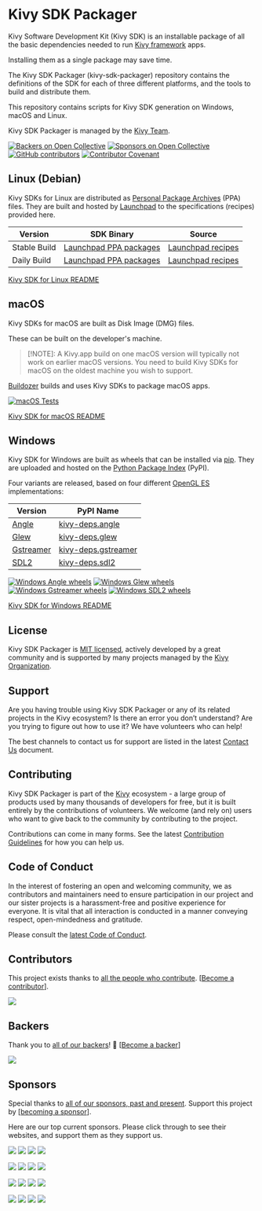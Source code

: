 Kivy SDK Packager
=================

Kivy Software Development Kit (Kivy SDK) is an installable package of all the 
basic dependencies needed to run [Kivy framework](https://kivy.org) apps.

Installing them as a single package may save time.

The Kivy SDK Packager (kivy-sdk-packager) repository contains
the definitions of the SDK for each of three different platforms, and the tools 
to build and distribute them.

This repository contains scripts for Kivy SDK generation on Windows, macOS and
Linux.

Kivy SDK Packager is managed by the [Kivy Team](https://kivy.org/about.html).

[![Backers on Open Collective](https://opencollective.com/kivy/backers/badge.svg)](#backers)
[![Sponsors on Open Collective](https://opencollective.com/kivy/sponsors/badge.svg)](#sponsors)
[![GitHub contributors](https://img.shields.io/github/contributors-anon/kivy/kivy-sdk-packager)](https://github.com/kivy/kivy-sdk-manager/graphs/contributors)
[![Contributor Covenant](https://img.shields.io/badge/Contributor%20Covenant-2.1-4baaaa.svg)](code_of_conduct.md)

## Linux (Debian)

Kivy SDKs for Linux are distributed as 
[Personal Package Archives](https://launchpad.net/ubuntu/+ppas) (PPA) files.
They are built and hosted by [Launchpad](https://launchpad.net/) to the
specifications (recipes) provided here.

| Version      | SDK Binary                                                                                           | Source                                                                                          |
|--------------|------------------------------------------------------------------------------------------------------|-------------------------------------------------------------------------------------------------|
| Stable Build | [Launchpad PPA packages](https://code.launchpad.net/~kivy-team/+archive/ubuntu/kivy/+packages)       | [Launchpad recipes](https://code.launchpad.net/~kivy-team/+archive/ubuntu/kivy/+packages)       |
| Daily Build  | [Launchpad PPA packages](https://code.launchpad.net/~kivy-team/+archive/ubuntu/kivy-daily/+packages) | [Launchpad recipes](https://code.launchpad.net/~kivy-team/+archive/ubuntu/kivy-daily/+packages) |

[Kivy SDK for Linux README](linux/README.md)

## macOS

Kivy SDKs for macOS are built as Disk Image (DMG) files.

These can be built on the developer's machine. 

> [!NOTE]: 
> A Kivy.app build on one macOS version will typically not work on earlier
> macOS versions. You need to build Kivy SDKs for macOS on the oldest machine 
> you wish to support.

[Buildozer](https://buildozer.readthedocs.io) builds and uses Kivy SDKs to 
package macOS apps.

[![macOS Tests](https://github.com/kivy/kivy-sdk-packager/actions/workflows/test_macos.yaml/badge.svg)](https://github.com/kivy/kivy-sdk-packager/actions/workflows/test_macos.yaml)

[Kivy SDK for macOS README](osx/README.md)

## Windows

Kivy SDK for Windows are built as wheels that can be installed via 
[pip](https://pypi.org/project/pip/). They are uploaded and hosted on the 
[Python Package Index](https://pypi.org/) (PyPI).

Four variants are released, based on four different 
[OpenGL ES](https://en.wikipedia.org/wiki/OpenGL_ES) implementations:

| Version                                                                 | PyPI Name                                                            |
|-------------------------------------------------------------------------|----------------------------------------------------------------------|
| [Angle](https://chromium.googlesource.com/angle/angle/+/main/README.md) | [kivy-deps.angle](https://pypi.org/project/kivy-deps.angle/)         |
| [Glew](https://glew.sourceforge.net/)                                   | [kivy-deps.glew](https://pypi.org/project/kivy-deps.glew/)           |
| [Gstreamer](https://gstreamer.freedesktop.org/)                         | [kivy-deps.gstreamer](https://pypi.org/project/kivy-deps.gstreamer/) |
| [SDL2](https://www.libsdl.org/)                                         | [kivy-deps.sdl2](https://pypi.org/project/kivy-deps.sdl2/)           |



[![Windows Angle wheels](https://github.com/kivy/kivy-sdk-packager/actions/workflows/windows_angle_wheels.yml/badge.svg)](https://github.com/kivy/kivy-sdk-packager/actions/workflows/windows_angle_wheels.yml)
[![Windows Glew wheels](https://github.com/kivy/kivy-sdk-packager/actions/workflows/windows_glew_wheels.yml/badge.svg)](https://github.com/kivy/kivy-sdk-packager/actions/workflows/windows_glew_wheels.yml)
[![Windows Gstreamer wheels](https://github.com/kivy/kivy-sdk-packager/actions/workflows/windows_gstreamer_wheels.yml/badge.svg)](https://github.com/kivy/kivy-sdk-packager/actions/workflows/windows_gstreamer_wheels.yml)
[![Windows SDL2 wheels](https://github.com/kivy/kivy-sdk-packager/actions/workflows/windows_sdl2_wheels.yml/badge.svg)](https://github.com/kivy/kivy-sdk-packager/actions/workflows/windows_sdl2_wheels.yml)

[Kivy SDK for Windows README](win/README.md)

## License

Kivy SDK Packager is [MIT licensed](LICENSE), actively developed by a great
community and is supported by many projects managed by the 
[Kivy Organization](https://www.kivy.org/about.html).

## Support

Are you having trouble using Kivy SDK Packager or any of its related projects in the Kivy
ecosystem?
Is there an error you don’t understand? Are you trying to figure out how to use 
it? We have volunteers who can help!

The best channels to contact us for support are listed in the latest 
[Contact Us](https://github.com/kivy/kivy-sdk-packager/blob/master/CONTACT.md) document.

## Contributing

Kivy SDK Packager is part of the [Kivy](https://kivy.org) ecosystem - a large group of
products used by many thousands of developers for free, but it
is built entirely by the contributions of volunteers. We welcome (and rely on) 
users who want to give back to the community by contributing to the project.

Contributions can come in many forms. See the latest 
[Contribution Guidelines](https://github.com/kivy/kivy-sdk-packager/blob/master/CONTRIBUTING.md)
for how you can help us.

## Code of Conduct

In the interest of fostering an open and welcoming community, we as 
contributors and maintainers need to ensure participation in our project and 
our sister projects is a harassment-free and positive experience for everyone. 
It is vital that all interaction is conducted in a manner conveying respect, 
open-mindedness and gratitude.

Please consult the [latest Code of Conduct](https://github.com/kivy/kivy-sdk-packager/blob/master/CODE_OF_CONDUCT.md).

## Contributors

This project exists thanks to 
[all the people who contribute](https://github.com/kivy/kivy-sdk-packager/graphs/contributors).
[[Become a contributor](CONTRIBUTING.md)].

<img src="https://contrib.nn.ci/api?repo=kivy/kivy-sdk-packager&pages=5&no_bot=true&radius=22&cols=18">

## Backers

Thank you to [all of our backers](https://opencollective.com/kivy)! 
🙏 [[Become a backer](https://opencollective.com/kivy#backer)]

<img src="https://opencollective.com/kivy/backers.svg?width=890&avatarHeight=44&button=false">

## Sponsors

Special thanks to 
[all of our sponsors, past and present](https://opencollective.com/kivy).
Support this project by 
[[becoming a sponsor](https://opencollective.com/kivy#sponsor)].

Here are our top current sponsors. Please click through to see their websites,
and support them as they support us. 

<!--- See https://github.com/orgs/kivy/discussions/15 for explanation of this code. -->
<a href="https://opencollective.com/kivy/sponsor/0/website" target="_blank"><img src="https://opencollective.com/kivy/sponsor/0/avatar.svg"></a>
<a href="https://opencollective.com/kivy/sponsor/1/website" target="_blank"><img src="https://opencollective.com/kivy/sponsor/1/avatar.svg"></a>
<a href="https://opencollective.com/kivy/sponsor/2/website" target="_blank"><img src="https://opencollective.com/kivy/sponsor/2/avatar.svg"></a>
<a href="https://opencollective.com/kivy/sponsor/3/website" target="_blank"><img src="https://opencollective.com/kivy/sponsor/3/avatar.svg"></a>

<a href="https://opencollective.com/kivy/sponsor/4/website" target="_blank"><img src="https://opencollective.com/kivy/sponsor/4/avatar.svg"></a>
<a href="https://opencollective.com/kivy/sponsor/5/website" target="_blank"><img src="https://opencollective.com/kivy/sponsor/5/avatar.svg"></a>
<a href="https://opencollective.com/kivy/sponsor/6/website" target="_blank"><img src="https://opencollective.com/kivy/sponsor/6/avatar.svg"></a>
<a href="https://opencollective.com/kivy/sponsor/7/website" target="_blank"><img src="https://opencollective.com/kivy/sponsor/7/avatar.svg"></a>

<a href="https://opencollective.com/kivy/sponsor/8/website" target="_blank"><img src="https://opencollective.com/kivy/sponsor/8/avatar.svg"></a>
<a href="https://opencollective.com/kivy/sponsor/9/website" target="_blank"><img src="https://opencollective.com/kivy/sponsor/9/avatar.svg"></a>
<a href="https://opencollective.com/kivy/sponsor/10/website" target="_blank"><img src="https://opencollective.com/kivy/sponsor/10/avatar.svg"></a>
<a href="https://opencollective.com/kivy/sponsor/11/website" target="_blank"><img src="https://opencollective.com/kivy/sponsor/11/avatar.svg"></a>

<a href="https://opencollective.com/kivy/sponsor/12/website" target="_blank"><img src="https://opencollective.com/kivy/sponsor/12/avatar.svg"></a>
<a href="https://opencollective.com/kivy/sponsor/13/website" target="_blank"><img src="https://opencollective.com/kivy/sponsor/13/avatar.svg"></a>
<a href="https://opencollective.com/kivy/sponsor/14/website" target="_blank"><img src="https://opencollective.com/kivy/sponsor/14/avatar.svg"></a>
<a href="https://opencollective.com/kivy/sponsor/15/website" target="_blank"><img src="https://opencollective.com/kivy/sponsor/15/avatar.svg"></a>
